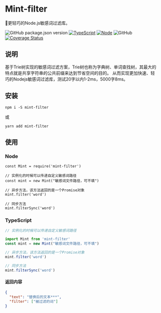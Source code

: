 # Mint-filter
🚀更轻巧的Node.js敏感词过滤库。

![GitHub package.json version](https://img.shields.io/github/package-json/v/ZhelinCheng/mint-filter.svg)
[![TypeScript](https://img.shields.io/badge/TypeScript-%3E%3D3.0-green.svg)](https://www.typescriptlang.org/)
[![Node](https://img.shields.io/badge/Node.js-%3E%3D7.6.0-green.svg)](https://nodejs.org/en/)
![GitHub](https://img.shields.io/github/license/ZhelinCheng/mint-filter.svg)
[![Coverage Status](https://coveralls.io/repos/github/ZhelinCheng/mint-filter/badge.svg?branch=master)](https://coveralls.io/github/ZhelinCheng/mint-filter?branch=master)

## 说明
基于Trie树实现的敏感词过滤方案，Trie树也称为字典树、单词查找树，其最大的特点就是共享字符串的公共前缀来达到节省空间的目的。
从而实现更加快速、轻巧的Nodejs敏感词过滤库，测试20字以内1-2ms，5000字8ms。

## 安装
```
npm i -S mint-filter
```
或
```
yarn add mint-filter
```

## 使用

### Node
```ecmascript 6
const Mint = require('mint-filter')

// 实例化的时候可以传递自定义敏感词路径
const mint = new Mint("敏感词文件路径，可不填")

// 异步方法，该方法返回的是一个Promise对象
mint.filter('word')

// 同步方法
mint.filterSync('word')
```


### TypeScript
```typescript
// 实例化的时候可以传递自定义敏感词路径

import Mint from 'mint-filter'
const mint = new Mint("敏感词文件路径，可不填")

// 异步方法，该方法返回的是一个Promise对象
mint.filter('word')

// 同步方法
mint.filterSync('word')
```

#### 返回内容
```json
{
  "text": "替换后的文本***",
  "filter": ["被过滤的词"]
}
```